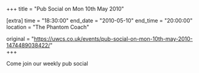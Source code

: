 +++
title = "Pub Social on Mon 10th May 2010"

[extra]
time = "18:30:00"
end_date = "2010-05-10"
end_time = "20:00:00"
location = "The Phantom Coach"

original = "https://uwcs.co.uk/events/pub-social-on-mon-10th-may-2010-1474489038422/"    
+++

Come join our weekly pub social


